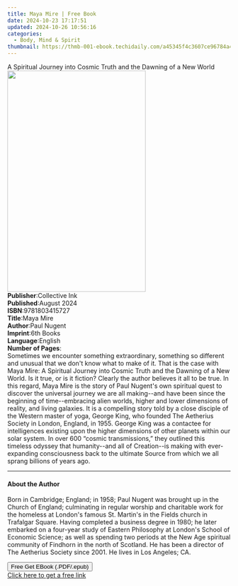 ```yaml
---
title: Maya Mire | Free Book
date: 2024-10-23 17:17:51
updated: 2024-10-26 10:56:16
categories:
  - Body, Mind & Spirit
thumbnail: https://thmb-001-ebook.techidaily.com/a45345f4c3607ce96784a4c73718aa16065c7f86058a447b2b168122d042859b.jpg
---
```

<main id="book-container">
  <div class="flex flex-col">
    <div class="book-brief flex-1 py-6 px-4 sm:p-6 md:py-10 md:px-8">
      <!-- brief-->
      <div class="book-brief-main">
        A Spiritual Journey into Cosmic Truth and the Dawning of a New World
      </div>
    </div>
    <div
      class="book-meta-info flex-1 grid gap-4 col-start-1 col-end-3 row-start-1 sm:mb-6 sm:grid-cols-4 lg:gap-6 lg:col-start-2 lg:row-end-6 lg:row-span-6 lg:mb-0"
    >
      <div
        class="book-meta-info-left place-content-center mt-4 p-4 text-sm leading-6 col-start-2 col-span-2 dark:text-slate-400"
      >
        <img
          class="w-full h-500 object-cover rounded-lg sm:h-255 sm:col-span-2 lg:col-span-full"
          src="https://img-001-ebook.techidaily.com/f77a283739206bb07dc111960774995054d11fe780844344b6e02676f11f3133.jpg"
          alt=""
          width="312"
          height="500"
        />
      </div>
      <div
        class="book-meta-info-right mt-2 col-start-1 row-start-2 col-span-3 self-center"
      >
        <!-- meta data  -->
        <div class="flex flex-col px-4 md:px-8">
          <div class="flex-1">
            <strong>Publisher</strong>:<span class="px-2">Collective Ink</span>
          </div>
          <div class="flex-1">
            <strong>Published</strong>:<span class="px-2">August 2024</span>
          </div>
          <div class="flex-1">
            <strong>ISBN</strong>:<span class="px-2">9781803415727</span>
          </div>
          <div class="flex-1">
            <strong>Title</strong>:<span class="px-2">Maya Mire</span>
          </div>
          <div class="flex-1">
            <strong>Author</strong>:<span class="px-2">Paul Nugent</span>
          </div>
          <div class="flex-1">
            <strong>Imprint</strong>:<span class="px-2">6th Books</span>
          </div>
          <div class="flex-1">
            <strong>Language</strong>:<span class="px-2">English</span>
          </div>
          <div class="flex-1">
            <strong>Number of Pages</strong>:<span class="px-2"></span>
          </div>
        </div>
      </div>
    </div>
    <div class="book-description flex-1 py-6 px-4 sm:p-6 md:py-10 md:px-8">
      <div class="book-description-main">
        <div accordion-content="" id="description">
          Sometimes we encounter something extraordinary, something so different
          and unusual that we don't know what to make of it. That is the case
          with Maya Mire: A Spiritual Journey into Cosmic Truth and the Dawning
          of a New World. Is it true, or is it fiction? Clearly the author
          believes it all to be true. In this regard, Maya Mire&nbsp;is the
          story of Paul Nugent's own spiritual quest to discover the universal
          journey we are all making--and have been since the beginning of
          time--embracing alien worlds, higher and lower dimensions of reality,
          and living galaxies.&nbsp;It is a compelling story told by a close
          disciple of the Western master of yoga, George King, who founded The
          Aetherius Society in London, England, in 1955. George King was a
          contactee for intelligences existing upon the higher dimensions of
          other planets within our solar system. In over 600 “cosmic
          transmissions,” they outlined this timeless odyssey that humanity--and
          all of Creation--is making with ever-expanding consciousness back to
          the ultimate Source from which we all sprang billions of years ago.
        </div>
      </div>
    </div>
    <div class="book-excerpts flex-1 py-6 px-4 sm:p-6 md:py-10 md:px-8">
      <!-- excerpts-->
      <div class="book-excerpts-main">
        <hr />
        <h4 class="placeholder placeholder-heading">
          <span>About the Author</span>
        </h4>
        <p>
          Born in Cambridge; England; in 1958; Paul Nugent was brought up in the
          Church of England; culminating in regular worship and charitable work
          for the homeless at London's famous St. Martin's in the Fields church
          in Trafalgar Square. Having completed a business degree in 1980; he
          later embarked on a four-year study of Eastern Philosophy at London's
          School of Economic Science; as well as spending two periods at the New
          Age spiritual community of Findhorn in the north of Scotland. He has
          been a director of The Aetherius Society since 2001. He lives in Los
          Angeles; CA.
        </p>
      </div>
    </div>
    <div
      class="book-about-author flex-1 py-6 px-4 sm:p-6 md:py-10 md:px-8"
    ></div>
    <div class="book-free-get flex-1 py-6 px-4 sm:p-6 md:py-10 md:px-8">
      <button
        id="btn-free-get"
        class="bg-blue-500 hover:bg-blue-700 text-white font-bold py-2 px-4 rounded"
      >
        Free Get EBook (.PDF/.epub)
      </button>
      <div id="countdown-display" class="px-2 text-lg mt-2"></div>
      <a
        id="free-link"
        class="hidden bg-blue-500 hover:bg-blue-700 text-white font-bold py-2 px-4 rounded"
        href="https://www.ebooks.com/en-us/book/211421927/maya-mire/paul-nugent/"
        target="_blank"
        >Click here to get a free link</a
      >
    </div>
    <script>
      let countdownTime = 0;
      let countdownInterval = null;
      document
        .getElementById('btn-free-get')
        .addEventListener('click', startCountdown);
      function startCountdown() {
        countdownTime = new Date().getTime() + 60000 * 3;
        countdownInterval = setInterval(updateCountdown, 1000);
        document.getElementById('btn-free-get').disabled = true;
        document
          .getElementById('btn-free-get')
          .classList.add('bg-gray-500', 'cursor-not-allowed');
      }
      function updateCountdown() {
        let currentTime = new Date().getTime();
        let timeLeft = countdownTime - currentTime;
        let secondsLeft = Math.floor(timeLeft / 1000);
        document.getElementById('countdown-display').innerHTML =
          `Remaining time: ${secondsLeft} seconds.`;
        if (secondsLeft <= 0) {
          clearInterval(countdownInterval);
          document.getElementById('btn-free-get').classList.add('hidden');
          document.getElementById('free-link').classList.remove('hidden');
          document.getElementById('countdown-display').innerHTML = '';
        }
      }
    </script>
  </div>
</main>
